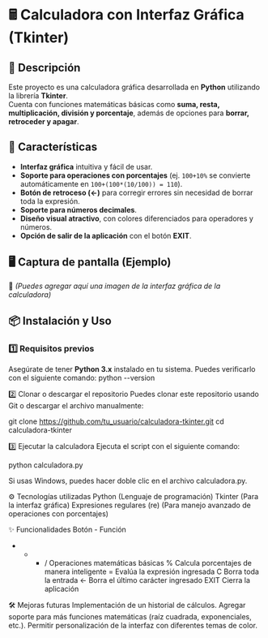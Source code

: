 # 🖩 Calculadora con Interfaz Gráfica (Tkinter)

## 📌 Descripción
Este proyecto es una calculadora gráfica desarrollada en **Python** utilizando la librería **Tkinter**.  
Cuenta con funciones matemáticas básicas como **suma, resta, multiplicación, división y porcentaje**, además de opciones para **borrar, retroceder y apagar**.  

## 🎨 Características
- **Interfaz gráfica** intuitiva y fácil de usar.
- **Soporte para operaciones con porcentajes** (ej. `100+10%` se convierte automáticamente en `100+(100*(10/100)) = 110`).
- **Botón de retroceso (←)** para corregir errores sin necesidad de borrar toda la expresión.
- **Soporte para números decimales**.
- **Diseño visual atractivo**, con colores diferenciados para operadores y números.
- **Opción de salir de la aplicación** con el botón **EXIT**.

## 🖥️ Captura de pantalla (Ejemplo)
📌 *(Puedes agregar aquí una imagen de la interfaz gráfica de la calculadora)*

## 📦 Instalación y Uso
### 1️⃣ Requisitos previos
Asegúrate de tener **Python 3.x** instalado en tu sistema. Puedes verificarlo con el siguiente comando:
python --version

2️⃣ Clonar o descargar el repositorio
Puedes clonar este repositorio usando Git o descargar el archivo manualmente:

git clone https://github.com/tu_usuario/calculadora-tkinter.git
cd calculadora-tkinter

3️⃣ Ejecutar la calculadora
Ejecuta el script con el siguiente comando:

python calculadora.py

Si usas Windows, puedes hacer doble clic en el archivo calculadora.py.

⚙️ Tecnologías utilizadas
Python (Lenguaje de programación)
Tkinter (Para la interfaz gráfica)
Expresiones regulares (re) (Para manejo avanzado de operaciones con porcentajes)

✨ Funcionalidades
Botón	- Función
+ - * /	Operaciones matemáticas básicas
%	Calcula porcentajes de manera inteligente
=	Evalúa la expresión ingresada
C	Borra toda la entrada
←	Borra el último carácter ingresado
EXIT	Cierra la aplicación

🛠️ Mejoras futuras
Implementación de un historial de cálculos.
Agregar soporte para más funciones matemáticas (raíz cuadrada, exponenciales, etc.).
Permitir personalización de la interfaz con diferentes temas de color.
